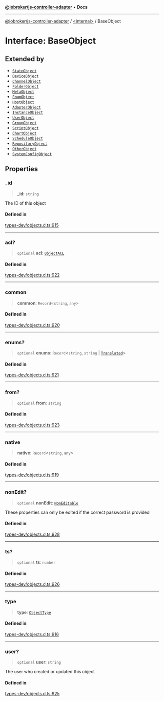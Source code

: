 [**@iobroker/js-controller-adapter**](../../README.md) • **Docs**

***

[@iobroker/js-controller-adapter](../../globals.md) / [\<internal\>](../README.md) / BaseObject

# Interface: BaseObject

## Extended by

- [`StateObject`](StateObject.md)
- [`DeviceObject`](DeviceObject.md)
- [`ChannelObject`](ChannelObject.md)
- [`FolderObject`](FolderObject.md)
- [`MetaObject`](MetaObject.md)
- [`EnumObject`](EnumObject.md)
- [`HostObject`](HostObject.md)
- [`AdapterObject`](AdapterObject.md)
- [`InstanceObject`](InstanceObject.md)
- [`UserObject`](UserObject.md)
- [`GroupObject`](GroupObject.md)
- [`ScriptObject`](ScriptObject.md)
- [`ChartObject`](ChartObject.md)
- [`ScheduleObject`](ScheduleObject.md)
- [`RepositoryObject`](RepositoryObject.md)
- [`OtherObject`](OtherObject.md)
- [`SystemConfigObject`](SystemConfigObject.md)

## Properties

### \_id

> **\_id**: `string`

The ID of this object

#### Defined in

[types-dev/objects.d.ts:915](https://github.com/ioBroker/ioBroker.js-controller/blob/d7f4b912895e80ffd4c1cbb49decb1de7c0e8ca3/packages/types-dev/objects.d.ts#L915)

***

### acl?

> `optional` **acl**: [`ObjectACL`](ObjectACL.md)

#### Defined in

[types-dev/objects.d.ts:922](https://github.com/ioBroker/ioBroker.js-controller/blob/d7f4b912895e80ffd4c1cbb49decb1de7c0e8ca3/packages/types-dev/objects.d.ts#L922)

***

### common

> **common**: `Record`\<`string`, `any`\>

#### Defined in

[types-dev/objects.d.ts:920](https://github.com/ioBroker/ioBroker.js-controller/blob/d7f4b912895e80ffd4c1cbb49decb1de7c0e8ca3/packages/types-dev/objects.d.ts#L920)

***

### enums?

> `optional` **enums**: `Record`\<`string`, `string` \| [`Translated`](../type-aliases/Translated.md)\>

#### Defined in

[types-dev/objects.d.ts:921](https://github.com/ioBroker/ioBroker.js-controller/blob/d7f4b912895e80ffd4c1cbb49decb1de7c0e8ca3/packages/types-dev/objects.d.ts#L921)

***

### from?

> `optional` **from**: `string`

#### Defined in

[types-dev/objects.d.ts:923](https://github.com/ioBroker/ioBroker.js-controller/blob/d7f4b912895e80ffd4c1cbb49decb1de7c0e8ca3/packages/types-dev/objects.d.ts#L923)

***

### native

> **native**: `Record`\<`string`, `any`\>

#### Defined in

[types-dev/objects.d.ts:919](https://github.com/ioBroker/ioBroker.js-controller/blob/d7f4b912895e80ffd4c1cbb49decb1de7c0e8ca3/packages/types-dev/objects.d.ts#L919)

***

### nonEdit?

> `optional` **nonEdit**: [`NonEditable`](NonEditable.md)

These properties can only be edited if the correct password is provided

#### Defined in

[types-dev/objects.d.ts:928](https://github.com/ioBroker/ioBroker.js-controller/blob/d7f4b912895e80ffd4c1cbb49decb1de7c0e8ca3/packages/types-dev/objects.d.ts#L928)

***

### ts?

> `optional` **ts**: `number`

#### Defined in

[types-dev/objects.d.ts:926](https://github.com/ioBroker/ioBroker.js-controller/blob/d7f4b912895e80ffd4c1cbb49decb1de7c0e8ca3/packages/types-dev/objects.d.ts#L926)

***

### type

> **type**: [`ObjectType`](../type-aliases/ObjectType.md)

#### Defined in

[types-dev/objects.d.ts:916](https://github.com/ioBroker/ioBroker.js-controller/blob/d7f4b912895e80ffd4c1cbb49decb1de7c0e8ca3/packages/types-dev/objects.d.ts#L916)

***

### user?

> `optional` **user**: `string`

The user who created or updated this object

#### Defined in

[types-dev/objects.d.ts:925](https://github.com/ioBroker/ioBroker.js-controller/blob/d7f4b912895e80ffd4c1cbb49decb1de7c0e8ca3/packages/types-dev/objects.d.ts#L925)
